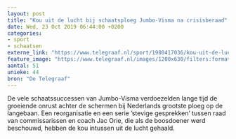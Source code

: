 ```yaml
---
layout: post
title: "Kou uit de lucht bij schaatsploeg Jumbo-Visma na crisisberaad"
date: Wed, 23 Oct 2019 06:44:00 +0200
categories: 
- sport 
- schaatsen 
externe_link: "https://www.telegraaf.nl/sport/1980417036/kou-uit-de-lucht-bij-schaatsploeg-jumbo-visma-na-crisisberaad"
feature_image: "https://www.telegraaf.nl/images/1200x630/filters:format(jpeg):quality(80)/cdn-kiosk-api.telegraaf.nl/60da562e-f550-11e9-88c1-0255c322e81b.jpg"
aantal: 51
unieke: 44
bron: "De Telegraaf"
---
```


<p class="intro">De vele schaatssuccessen van Jumbo-Visma verdoezelden lange tijd de groeiende onrust achter de schermen bij Nederlands grootste ploeg op de langebaan. Een reorganisatie en een serie ’stevige gesprekken’ tussen raad van commissarissen en coach Jac Orie, die als de boosdoener werd beschouwd, hebben de kou intussen uit de lucht gehaald.</p>
